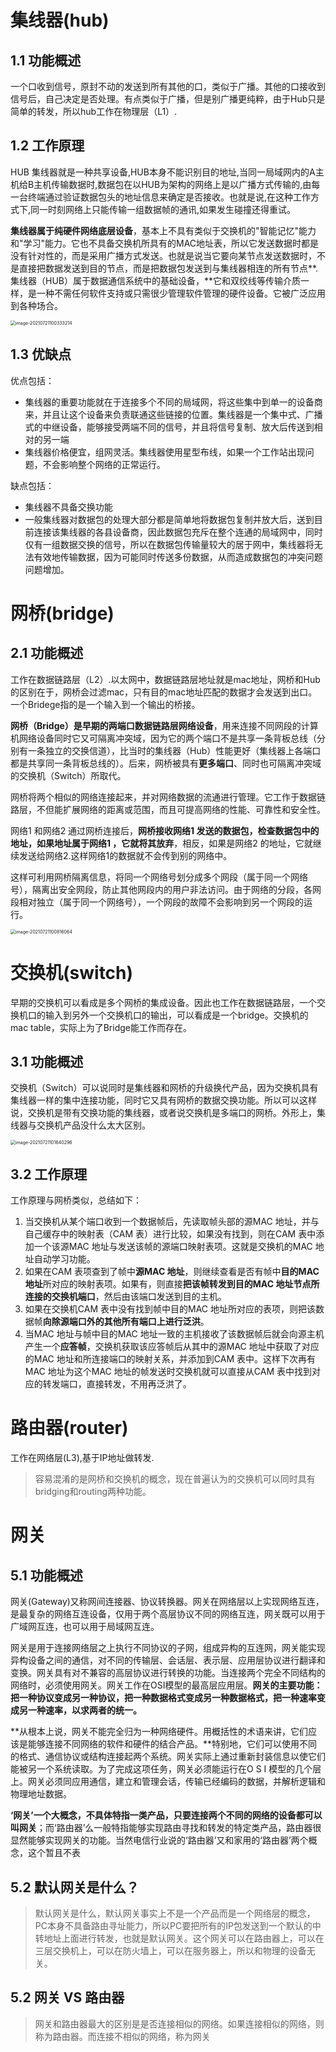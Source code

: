 # 集线器(hub)

## 1.1 功能概述

一个口收到信号，原封不动的发送到所有其他的口，类似于广播。其他的口接收到信号后，自己决定是否处理。有点类似于广播，但是别广播更纯粹，由于Hub只是简单的转发，所以hub工作在物理层（L1）.

## 1.2 工作原理

HUB 集线器就是一种共享设备,HUB本身不能识别目的地址,当同一局域网内的A主机给B主机传输数据时,数据包在以HUB为架构的网络上是以广播方式传输的,由每一台终端通过验证数据包头的地址信息来确定是否接收。也就是说,在这种工作方式下,同一时刻网络上只能传输一组数据帧的通讯,如果发生碰撞还得重试。



**集线器属于纯硬件网络底层设备**，基本上不具有类似于交换机的"智能记忆"能力和"学习"能力。它也不具备交换机所具有的MAC地址表，所以它发送数据时都是没有针对性的，而是采用广播方式发送。也就是说当它要向某节点发送数据时，不是直接把数据发送到目的节点，而是把数据包发送到与集线器相连的所有节点**.集线器（HUB）属于数据通信系统中的基础设备，**它和双绞线等传输介质一样，是一种不需任何软件支持或只需很少管理软件管理的硬件设备。它被广泛应用到各种场合。

<img src="/Users/zyw/Library/Application Support/typora-user-images/image-20210721100333214.png" alt="image-20210721100333214" style="zoom:50%;" />

## 1.3 优缺点

优点包括：

- 集线器的重要功能就在于连接多个不同的局域网，将这些集中到单一的设备商来，并且让这个设备来负责联通这些链接的位置。集线器是一个集中式、广播式的中继设备，能够接受两端不同的信号，并且将信号复制、放大后传送到相对的另一端
- 集线器价格便宜，组网灵活。集线器使用星型布线，如果一个工作站出现问题，不会影响整个网络的正常运行。

缺点包括：

- 集线器不具备交换功能
- 一般集线器对数据包的处理大部分都是简单地将数据包复制并放大后，送到目前连接该集线器的各县设备商，因此数据包充斥在整个连通的局域网中，同时仅有一组数据交换的信号，所以在数据包传输量较大的居于网中，集线器将无法有效地传输数据，因为可能同时传送多份数据，从而造成数据包的冲突问题问题增加。

# 网桥(bridge)

## 2.1 功能概述

工作在数据链路层（L2）.以太网中，数据链路层地址就是mac地址，网桥和Hub的区别在于，网桥会过滤mac，只有目的mac地址匹配的数据才会发送到出口。一个Bridege指的是一个输入到一个输出的桥接。

**网桥（Bridge）是早期的两端口数据链路层网络设备**，用来连接不同网段的计算机网络设备同时它又可隔离冲突域，因为它的两个端口不是共享一条背板总线（分别有一条独立的交换信道），比当时的集线器（Hub）性能更好（集线器上各端口都是共享同一条背板总线的）。后来，网桥被具有**更多端口**、同时也可隔离冲突域的交换机（Switch）所取代。

网桥将两个相似的网络连接起来，并对网络数据的流通进行管理。它工作于数据链路层，不但能扩展网络的距离或范围，而且可提高网络的性能、可靠性和安全性。

网络1 和网络2 通过网桥连接后，**网桥接收网络1 发送的数据包，检查数据包中的地址，如果地址属于网络1 ，它就将其放弃**，相反，如果是网络2 的地址，它就继续发送给网络2.这样网络1的数据就不会传到别的网络中。

这样可利用网桥隔离信息，将同一个网络号划分成多个网段（属于同一个网络号），隔离出安全网段，防止其他网段内的用户非法访问。由于网络的分段，各网段相对独立（属于同一个网络号），一个网段的故障不会影响到另一个网段的运行。

<img src="/Users/zyw/Library/Application Support/typora-user-images/image-20210721100816064.png" alt="image-20210721100816064" style="zoom:50%;" />

# 交换机(switch)

早期的交换机可以看成是多个网桥的集成设备。因此也工作在数据链路层，一个交换机口的输入到另外一个交换机口的输出，可以看成是一个bridge。交换机的mac table，实际上为了Bridge能工作而存在。

## 3.1 功能概述

交换机（Switch）可以说同时是集线器和网桥的升级换代产品，因为交换机具有集线器一样的集中连接功能，同时它又具有网桥的数据交换功能。所以可以这样说，交换机是带有交换功能的集线器，或者说交换机是多端口的网桥。外形上，集线器与交换机产品没什么太大区别。

<img src="/Users/zyw/Library/Application Support/typora-user-images/image-20210721101640296.png" alt="image-20210721101640296" style="zoom:50%;" />

## 3.2 工作原理

工作原理与网桥类似，总结如下：

1. 当交换机从某个端口收到一个数据帧后，先读取帧头部的源MAC 地址，并与自己缓存中的映射表（CAM 表）进行比较，如果没有找到，则在CAM 表中添加一个该源MAC 地址与发送该帧的源端口映射表项。这就是交换机的MAC 地址自动学习功能。
2. 如果在CAM 表项查到了帧中**源MAC 地址**，则继续查看是否有帧中**目的MAC 地址**所对应的映射表项。如果有，则直接**把该帧转发到目的MAC 地址节点所连接的交换机端口**，然后由该端口发送到目的主机。
3. 如果在交换机CAM 表中没有找到帧中目的MAC 地址所对应的表项，则把该数据帧**向除源端口外的其他所有端口上进行泛洪**。
4. 当MAC 地址与帧中目的MAC 地址一致的主机接收了该数据帧后就会向源主机产生一个**应答帧**，交换机获取该应答帧后从其中的源MAC 地址中获取了对应的MAC 地址和所连接端口的映射关系，并添加到CAM 表中。这样下次再有MAC 地址为这个MAC 地址的帧发送时交换机就可以直接从CAM 表中找到对应的转发端口，直接转发，不用再泛洪了。



# 路由器(router)

工作在网络层(L3),基于IP地址做转发.



>容易混淆的是网桥和交换机的概念，现在普遍认为的交换机可以同时具有bridging和routing两种功能。

# 网关

## 5.1 功能概述

网关(Gateway)又称网间连接器、协议转换器。网关在网络层以上实现网络互连，是最复杂的网络互连设备，仅用于两个高层协议不同的网络互连，网关既可以用于广域网互连，也可以用于局域网互连。

网关是用于连接网络层之上执行不同协议的子网，组成异构的互连网，网关能实现异构设备之间的通信，对不同的传输层、会话层、表示层、应用层协议进行翻译和变换。网关具有对不兼容的高层协议进行转换的功能。当连接两个完全不同结构的网络时，必须使用网关。网关工作在OSI模型的最高层应用层。**网关的主要功能：把一种协议变成另一种协议，把一种数据格式变成另一种数据格式，把一种速率变成另一种速率，以求两者的统一。**

**从根本上说，网关不能完全归为一种网络硬件。用概括性的术语来讲，它们应该是能够连接不同网络的软件和硬件的结合产品。**特别地，它们可以使用不同的格式、通信协议或结构连接起两个系统。网关实际上通过重新封装信息以使它们能被另一个系统读取。为了完成这项任务，网关必须能运行在O S I 模型的几个层上。网关必须同应用通信，建立和管理会话，传输已经编码的数据，并解析逻辑和物理地址数据。

**‘网关’一个大概念，不具体特指一类产品，只要连接两个不同的网络的设备都可以叫网关**；而‘路由器’么一般特指能够实现路由寻找和转发的特定类产品，路由器很显然能够实现网关的功能。当然电信行业说的‘路由器’又和家用的‘路由器’两个概念，这个暂且不表

## 5.2 默认网关是什么？

> 默认网关是什么，默认网关事实上不是一个产品而是一个网络层的概念，PC本身不具备路由寻址能力，所以PC要把所有的IP包发送到一个默认的中转地址上面进行转发，也就是默认网关。这个网关可以在路由器上，可以在三层交换机上，可以在防火墙上，可以在服务器上，所以和物理的设备无关。

## 5.2 网关 VS 路由器

> 网关和路由器最大的区别是是否连接相似的网络。如果连接相似的网络，则称为路由器。而连接不相似的网络，称为网关

